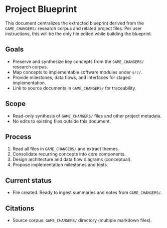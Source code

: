 # Project Blueprint

This document centralizes the extracted blueprint derived from the `GAME_CHANGERS/` research corpus and related project files. Per user instructions, this will be the only file edited while building the blueprint.

## Goals

- Preserve and synthesize key concepts from the `GAME_CHANGERS/` research corpus.
- Map concepts to implementable software modules under `src/`.
- Provide milestones, data flows, and interfaces for staged implementation.
- Link to source documents in `GAME_CHANGERS/` for traceability.

## Scope

- Read-only synthesis of `GAME_CHANGERS/` files and other project metadata.
- No edits to existing files outside this document.

## Process

1. Read all files in `GAME_CHANGERS/` and extract themes.
2. Consolidate recurring concepts into core components.
3. Design architecture and data flow diagrams (conceptual).
4. Propose implementation milestones and tests.

## Current status

- File created. Ready to ingest summaries and notes from `GAME_CHANGERS/`.

## Citations

- Source corpus: `GAME_CHANGERS/` directory (multiple markdown files).

